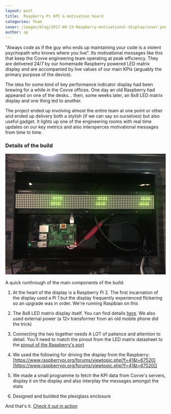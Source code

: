 ```yaml
---
layout: post
title:  Raspberry Pi KPI & motivation board
categories: Team
cover: /images/blog/2017-08-23-Raspberry-motivational-display/cover.png
author: ap	
---
```

"Always code as if the guy who ends up maintaining your code is a violent psychopath who knows where you live". Its motivational messages like this that keep the Covve engineering team operating at peak efficiency. They are delivered 24/7 by our homemade Raspberry powered LED matrix display and are accompanied by live values of our main KPIs (arguably the primary purpose of the device).
<!--more-->

The idea for some kind of key performance indicator display had been brewing for a while in the Covve offices. One day an old Raspberry had appeared on one of the desks... then, some weeks later, an 8x8 LED matrix display and one thing led to another.

The project ended up involving almost the entire team at one point or other and ended up delivery both a stylish (if we can say so ourselves) but also useful gadget. It lights up one of the engineering rooms with real time updates on our key metrics and also intersperces motivational messages from time to time.

### Details of the build

![insides](/images/blog/2017-08-23-Raspberry-motivational-display/pi.JPG)

A quick runthrough of the main components of the build:

1) At the heart of the display is a Raspberry Pi 2. The first incarnation of the display used a Pi 1 but the display frequently experienced flickering so an upgrade was in order. We're running Raspbian on this

2) The 8x8 LED matrix display itself. You can find details [here][here]. We also used external power (a 12v transformer from an old mobile phone did the trick)

3) Connecting the two together needs A LOT of patience and attention to detail. You'll need to match the pinout from the LED matrix datasheet to the [pinout of the Raspberry's port][pinout of the Raspberry's port]

4) We used the following for driving the display from the Raspberry: [https://www.raspberrypi.org/forums/viewtopic.php?f=41&t=67520][https://www.raspberrypi.org/forums/viewtopic.php?f=41&t=67520]]

5) We made a small programme to fetch the KPI data from Covve's servers, display it on the display and also interplay the messages amongst the stats

6) Designed and builded the plexiglass enclosure

And that's it. [Check it out in action][Check it out in action]

[here]: https://www.embeddedadventures.com/datasheets/LDP-8008.pdf
[pinout of the Raspberry's port]: https://pinout.xyz/pinout/pin4_5v_power
[https://www.raspberrypi.org/forums/viewtopic.php?f=41&t=67520]: https://www.raspberrypi.org/forums/viewtopic.php?f=41&t=67520]
[Check it out in action]: https://vimeo.com/230752600